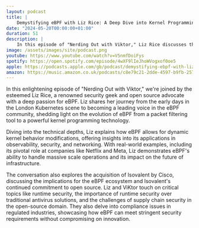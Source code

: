 ```yaml
---
layout: podcast
title: |
    Demystifying eBPF with Liz Rice: A Deep Dive into Kernel Programming and Security
date: "2024-05-20T00:00:00+01:00"
duration: 51
description: |
    In this episode of "Nerding Out with Viktor," Liz Rice discusses the evolution and applications of eBPF in observability, security, and networking, highlighting its impact at companies like Netflix and Meta, the implications of Cisco's acquisition of Isovalent, and the importance of runtime security and compliance in the open-source domain.
image: /assets/images/site/podcast.png
youtube: https://www.youtube.com/watch?v=V5nmfDoiFys
spotify: https://open.spotify.com/episode/4wXF9lIeJhoWVogxof0oe5
apple: https://podcasts.apple.com/gb/podcast/demystifying-ebpf-with-liz-rice-a-deep-dive-into/id1722663295?i=1000656091310
amazon: https://music.amazon.co.uk/podcasts/c8e79c21-2dde-4597-b9fb-257ecbc2bf29/episodes/2abbad1e-ca7d-465c-9173-17cf740e05a9/nerding-out-with-viktor-demystifying-ebpf-with-liz-rice-a-deep-dive-into-kernel-programming-and-security
---
```


In this enlightening episode of "Nerding Out with Viktor," we're joined by the esteemed Liz Rice, a renowned security geek and open source advocate with a deep passion for eBPF. Liz shares her journey from the early days in the London Kubernetes scene to becoming a leading voice in the eBPF community, shedding light on the evolution of eBPF from a packet filtering tool to a powerful kernel programming technology.

Diving into the technical depths, Liz explains how eBPF allows for dynamic kernel behavior modifications, offering insights into its applications in observability, security, and networking. With real-world examples, including its pivotal role at companies like Netflix and Meta, Liz demonstrates eBPF's ability to handle massive scale operations and its impact on the future of infrastructure.

The conversation also explores the acquisition of Isovalent by Cisco, discussing the implications for the eBPF ecosystem and Isovalent's continued commitment to open source. Liz and ViKtor touch on critical topics like runtime security, the importance of runtime security over traditional antivirus solutions, and the challenges of supply chain security in the open-source domain. They also delve into compliance issues in regulated industries, showcasing how eBPF can meet stringent security requirements without compromising on innovation.

